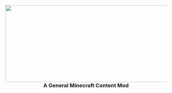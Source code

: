 <p align="center"> 
  <img  align="right" src="https://github.com/Mellozx/Mellozx/blob/Master/Textures/icon-mellosmod" width="1080" height="240">
 </p>
<h3 align="center">A General Minecraft Content Mod</h3>




